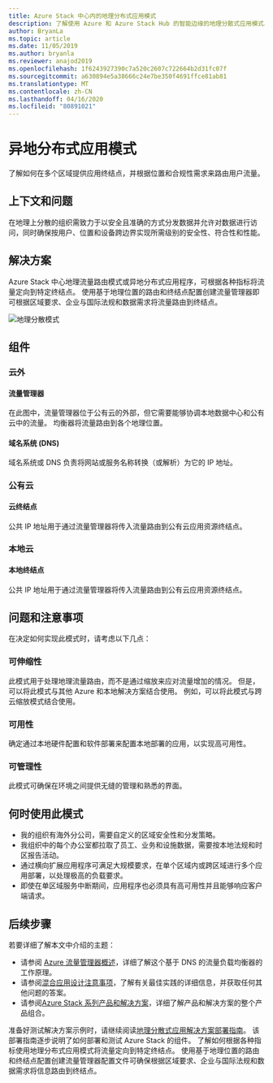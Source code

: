 ```yaml
---
title: Azure Stack 中心内的地理分布式应用模式
description: 了解使用 Azure 和 Azure Stack Hub 的智能边缘的地理分散式应用模式。
author: BryanLa
ms.topic: article
ms.date: 11/05/2019
ms.author: bryanla
ms.reviewer: anajod2019
ms.openlocfilehash: 1f6243927390c7a520c2607c722664b2d31fc07f
ms.sourcegitcommit: a630894e5a38666c24e7be350f4691ffce81ab81
ms.translationtype: MT
ms.contentlocale: zh-CN
ms.lasthandoff: 04/16/2020
ms.locfileid: "80891021"
---
```

# <a name="geo-distributed-app-pattern"></a>异地分布式应用模式

了解如何在多个区域提供应用终结点，并根据位置和合规性需求来路由用户流量。

## <a name="context-and-problem"></a>上下文和问题

在地理上分散的组织需致力于以安全且准确的方式分发数据并允许对数据进行访问，同时确保按用户、位置和设备跨边界实现所需级别的安全性、符合性和性能。

## <a name="solution"></a>解决方案

Azure Stack 中心地理流量路由模式或异地分布式应用程序，可根据各种指标将流量定向到特定终结点。 使用基于地理位置的路由和终结点配置创建流量管理器即可根据区域要求、企业与国际法规和数据需求将流量路由到终结点。

![地理分散模式](media/pattern-geo-distributed/geo-distribution.png)

## <a name="components"></a>组件

### <a name="outside-the-cloud"></a>云外

#### <a name="traffic-manager"></a>流量管理器

在此图中，流量管理器位于公有云的外部，但它需要能够协调本地数据中心和公有云中的流量。 均衡器将流量路由到各个地理位置。

#### <a name="domain-name-system-dns"></a>域名系统 (DNS)

域名系统或 DNS 负责将网站或服务名称转换（或解析）为它的 IP 地址。

### <a name="public-cloud"></a>公有云

#### <a name="cloud-endpoint"></a>云终结点

公共 IP 地址用于通过流量管理器将传入流量路由到公有云应用资源终结点。  

### <a name="local-clouds"></a>本地云

#### <a name="local-endpoint"></a>本地终结点

公共 IP 地址用于通过流量管理器将传入流量路由到公有云应用资源终结点。

## <a name="issues-and-considerations"></a>问题和注意事项

在决定如何实现此模式时，请考虑以下几点：

### <a name="scalability"></a>可伸缩性

此模式用于处理地理流量路由，而不是通过缩放来应对流量增加的情况。 但是，可以将此模式与其他 Azure 和本地解决方案结合使用。 例如，可以将此模式与跨云缩放模式结合使用。

### <a name="availability"></a>可用性

确定通过本地硬件配置和软件部署来配置本地部署的应用，以实现高可用性。

### <a name="manageability"></a>可管理性

此模式可确保在环境之间提供无缝的管理和熟悉的界面。

## <a name="when-to-use-this-pattern"></a>何时使用此模式

- 我的组织有海外分公司，需要自定义的区域安全性和分发策略。
- 我组织中的每个办公室都拉取了员工、业务和设施数据，需要按本地法规和时区报告活动。
- 通过横向扩展应用程序可满足大规模要求，在单个区域内或跨区域进行多个应用部署，以处理极高的负载要求。
- 即使在单区域服务中断期间，应用程序也必须具有高可用性并且能够响应客户端请求。

## <a name="next-steps"></a>后续步骤

若要详细了解本文中介绍的主题：

- 请参阅 [Azure 流量管理器概述](/azure/traffic-manager/traffic-manager-overview)，详细了解这个基于 DNS 的流量负载均衡器的工作原理。
- 请参阅[混合应用设计注意事项](overview-app-design-considerations.md)，了解有关最佳实践的详细信息，并获取任何其他问题的答案。
- 请参阅[Azure Stack 系列产品和解决方案](/azure-stack)，详细了解产品和解决方案的整个产品组合。

准备好测试解决方案示例时，请继续阅读[地理分散式应用解决方案部署指南](solution-deployment-guide-geo-distributed.md)。 该部署指南逐步说明了如何部署和测试 Azure Stack 的组件。 了解如何根据各种指标使用地理分布式应用模式将流量定向到特定终结点。 使用基于地理位置的路由和终结点配置创建流量管理器配置文件可确保根据区域要求、企业与国际法规和数据需求将信息路由到终结点。
